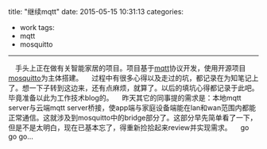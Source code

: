 title: "继续mqtt"
date: 2015-05-15 10:31:13
categories:
 - work
tags:
 - mqtt
 - mosquitto
---
&emsp;手头上正在做有关智能家居的项目。项目基于[mqtt](http://mqtt.org/)协议开发，使用开源项目[mosquitto](http://mosquitto.org/)为主体搭建。
&emsp;过程中有很多心得以及走过的坑，都记录在为知笔记上了。想一下子转到这边来，还有点麻烦，就算了。以后的填坑心得都记录于此吧。毕竟准备以此为工作技术blog的。
&emsp;昨天其它的同事提的需求是：本地mqtt server与云端mqtt server桥接，使app端与家庭设备端能在lan和wan范围内都能正常通信。这就涉及到mosquitto中的bridge部分了。这部分早先简单看了一下，但是不是太明白，现在已基本忘了，得重新捡拾起来review并实现需求。
&emsp;go go go...
